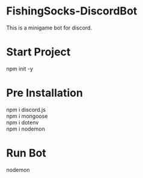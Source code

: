# FishingSocks-DiscordBot
This is a minigame bot for discord.

# Start Project
npm init -y

# Pre Installation
npm i discord.js  
npm i mongoose  
npm i dotenv  
npm i nodemon

# Run Bot
nodemon
